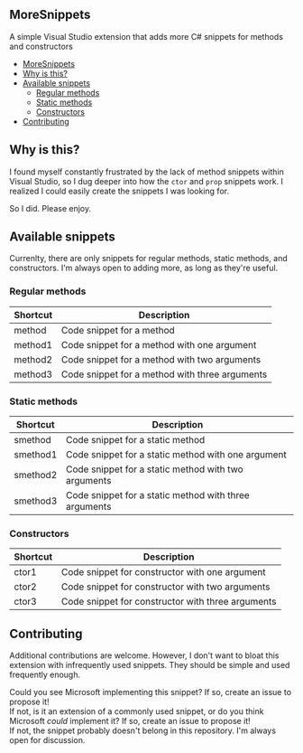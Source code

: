 ## MoreSnippets

A simple Visual Studio extension that adds more C# snippets for methods and constructors

- [MoreSnippets](#moresnippets)
- [Why is this?](#why-is-this)
- [Available snippets](#available-snippets)
  - [Regular methods](#regular-methods)
  - [Static methods](#static-methods)
  - [Constructors](#constructors)
- [Contributing](#contributing)

## Why is this?

I found myself constantly frustrated by the lack of method snippets within Visual Studio, so I dug deeper into how the `ctor` and `prop` snippets work. I realized I could easily create the snippets I was looking for.

So I did. Please enjoy.

## Available snippets

Currenlty, there are only snippets for regular methods, static methods, and constructors. I'm always open to adding more, as long as they're useful.

### Regular methods
| **Shortcut** | **Description**                                   |
|--------------|---------------------------------------------------|
| method       | Code snippet for a method                         |
| method1      | Code snippet for a method with one argument       |
| method2      | Code snippet for a method with two arguments      |
| method3      | Code snippet for a method with three arguments    |

### Static methods
| **Shortcut** | **Description**                                   |
|--------------|---------------------------------------------------|
| smethod      | Code snippet for a static method                      |
| smethod1     | Code snippet for a static method with one argument    |
| smethod2     | Code snippet for a static method with two arguments   |
| smethod3     | Code snippet for a static method with three arguments |

### Constructors
| **Shortcut** | **Description**                                   |
|--------------|---------------------------------------------------|
| ctor1        | Code snippet for constructor with one argument        |
| ctor2        | Code snippet for constructor with two arguments       |
| ctor3        | Code snippet for constructor with three arguments     |


## Contributing

Additional contributions are welcome. However, I don't want to bloat this extension with infrequently used snippets. They should be simple and used frequently enough.

Could you see Microsoft implementing this snippet? If so, create an issue to propose it!  
If not, is it an extension of a commonly used snippet, or do you think Microsoft _could_ implement it? If so, create an issue to propose it!  
If not, the snippet probably doesn't belong in this repository. I'm always open for discussion.  
